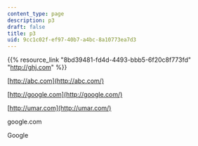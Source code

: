 ```yaml
---
content_type: page
description: p3
draft: false
title: p3
uid: 9cc1c02f-ef97-40b7-a4bc-8a10773ea7d3
---
```

{{% resource_link "8bd39481-fd4d-4493-bbb5-6f20c8f773fd" "http://ghj.com" %}}

[http://abc.com](http://abc.com/)

[http://google.com](http://google.com/)

[http://umar.com](http://umar.com/)

google.com

Google